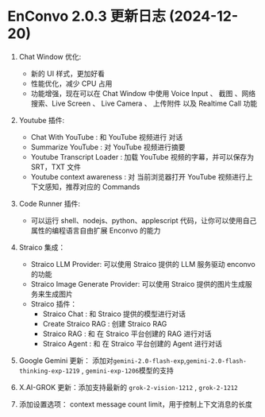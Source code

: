 # EnConvo 2.0.3 更新日志 (2024-12-20)

1. Chat Window 优化:

   - 新的 UI 样式，更加好看
   - 性能优化，减少 CPU 占用
   - 功能增强，现在可以在 Chat Window 中使用 Voice Input 、 截图 、网络搜索、Live Screen 、 Live Camera 、 上传附件 以及 Realtime Call 功能

2. Youtube 插件:

   - Chat With YouTube : 和 YouTube 视频进行 对话
   - Summarize YouTube : 对 YouTube 视频进行摘要
   - Youtube Transcript Loader : 加载 YouTube 视频的字幕，并可以保存为 SRT，TXT 文件
   - Youtube context awareness : 对 当前浏览器打开 YouTube 视频进行上下文感知，推荐对应的 Commands

3. Code Runner 插件:

   - 可以运行 shell、nodejs、python、applescript 代码，让你可以使用自己属性的编程语言自由扩展 Enconvo 的能力

4. Straico 集成：

   - Straico LLM Provider: 可以使用 Straico 提供的 LLM 服务驱动 enconvo 的功能
   - Straico Image Generate Provider: 可以使用 Straico 提供的图片生成服务来生成图片
   - Straico 插件：
     - Straico Chat : 和 Straico 提供的模型进行对话
     - Create Straico RAG : 创建 Straico RAG
     - Straico RAG : 和 在 Straico 平台创建的 RAG 进行对话
     - Straico Agent : 和 在 Straico 平台创建的 Agent 进行对话

5. Google Gemini 更新： 添加对`gemini-2.0-flash-exp`,`gemini-2.0-flash-thinking-exp-1219` , `gemini-exp-1206`模型的支持

6. X.AI-GROK 更新：添加支持最新的 `grok-2-vision-1212` , `grok-2-1212`

7. 添加设置选项： context message count limit，用于控制上下文消息的长度
